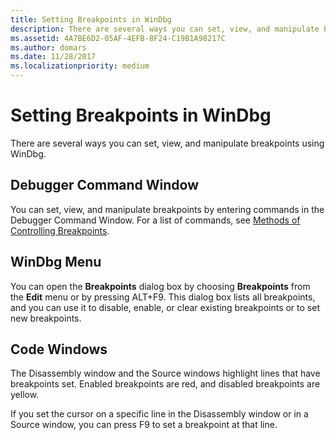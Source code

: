 ```yaml
---
title: Setting Breakpoints in WinDbg
description: There are several ways you can set, view, and manipulate breakpoints using WinDbg.
ms.assetid: 4A7BE6D2-05AF-4EFB-8F24-C19B1A98217C
ms.author: domars
ms.date: 11/28/2017
ms.localizationpriority: medium
---
```


# Setting Breakpoints in WinDbg


There are several ways you can set, view, and manipulate breakpoints using WinDbg.

## <span id="Debugger_Command_Window"></span><span id="debugger_command_window"></span><span id="DEBUGGER_COMMAND_WINDOW"></span>Debugger Command Window


You can set, view, and manipulate breakpoints by entering commands in the Debugger Command Window. For a list of commands, see [Methods of Controlling Breakpoints](methods-of-controlling-breakpoints.md).

## <span id="WinDbg_Menu"></span><span id="windbg_menu"></span><span id="WINDBG_MENU"></span>WinDbg Menu


You can open the **Breakpoints** dialog box by choosing **Breakpoints** from the **Edit** menu or by pressing ALT+F9. This dialog box lists all breakpoints, and you can use it to disable, enable, or clear existing breakpoints or to set new breakpoints.

## <span id="Code_Windows"></span><span id="code_windows"></span><span id="CODE_WINDOWS"></span>Code Windows


The Disassembly window and the Source windows highlight lines that have breakpoints set. Enabled breakpoints are red, and disabled breakpoints are yellow.

If you set the cursor on a specific line in the Disassembly window or in a Source window, you can press F9 to set a breakpoint at that line.

 

 





